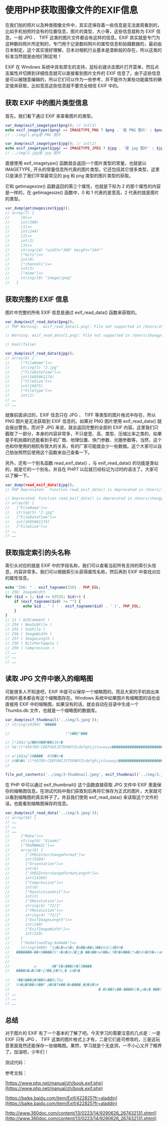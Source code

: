 # 使用PHP获取图像文件的EXIF信息

在我们拍的照片以及种类图像文件中，其实还保存着一些信息是无法直观看到的，比如手机拍照时会有的位置信息，图片的类型、大小等，这些信息就称为 EXIF 信息。一般 JPG 、 TIFF 这类的图片文件都会有这样的信息。EXIF 其实就是专门为这种数码照片所定制的，专门用于记录数码照片的属性信息和拍摄数据的，最初由日本制定。这个其实很好理解，日本对相机行业基本是垄断般的存在，所以这类的标准当然就是由他们制定啦！

EXIF 在 Windows 系统中具有原生的支持，鼠标右键点击图片打开菜单，然后点击属性并切换到详细信息就可以直接看到图片文件的 EXIF 信息了。由于这些信息是可以被随意编辑的，所以它们可以作为一些参考，并不能作为某些功能属性的确定值来获取，比如宽高这些信息就不要完全相信 EXIF 中的。

## 获取 EXIF 中的图片类型信息

首先，我们看下通过 EXIF 来查看图片的类型。

```php
var_dump(exif_imagetype($png)); // int(3)
echo exif_imagetype($png) == IMAGETYPE_PNG ? $png . '是 PNG 图片' : $png . '不是 PNG 图片', PHP_EOL;
// ../img/1.png是 PNG 图片

var_dump(exif_imagetype($jpg)); // int(2)
echo exif_imagetype($jpg) == IMAGETYPE_JPEG ? $jpg . '是 jpg 图片' : $jpg . '不是 JPG 图片', PHP_EOL;
// ../img/2.jpg是 jpg 图片
```

直接使用 exif_imagetype() 函数就会返回一个图片类型的常量，也就是以 IMAGETYPE_ 开头的常量信息所代表的图片类型。它还包括其它很多类型，这里只是演示了我们平常最常见的 jpg 和 png 类型的图片类型的获取。

它和 getimagesize() 函数返回的第三个属性，也就是下标为 2 的那个属性的内容是一样的，在 getimagesize() 函数中，0 和 1 代表的是宽高，2 代表的就是图片的类型。

```php
var_dump(getimagesize($jpg));
// array(7) {
//     [0]=>
//     int(300)
//     [1]=>
//     int(244)
//     [2]=>
//     int(2)
//     [3]=>
//     string(24) "width="300" height="244""
//     ["bits"]=>
//     int(8)
//     ["channels"]=>
//     int(3)
//     ["mime"]=>
//     string(10) "image/jpeg"
//   }
```

## 获取完整的 EXIF 信息

图片中完整的所有 EXIF 信息是通过 exif_read_data() 函数来获取的。

```php
var_dump(exif_read_data($png));
// PHP Warning:  exif_read_data(1.png): File not supported in /Users/zhangyue/MyDoc/博客文章/dev-blog/php/202011/source/11.使用PHP获取图像文件的EXIF信息.php on line 14

// Warning: exif_read_data(1.png): File not supported in /Users/zhangyue/MyDoc/博客文章/dev-blog/php/202011/source/11.使用PHP获取图像文件的EXIF信息.php on line 14

// bool(false)

var_dump(exif_read_data($jpg));
// array(8) {
//     ["FileName"]=>
//     string(5) "2.jpg"
//     ["FileDateTime"]=>
//     int(1605061174)
//     ["FileSize"]=>
//     int(19075)
//     ["FileType"]=>
//     int(2)
// ……
// ……
```

就像前面讲过的，EXIF 信息只在 JPG 、 TIFF 等类型的图片格式中存在，所以 PNG 图片是无法获取到 EXIF 信息的。如果对 PNG 图片使用 exif_read_data() 就会报出警告。而对于 JPG 来说，就会返回完整的全部的 EXIF 内容。这里我们只截取了一部分，本身的内容非常多，不只是宽、高、类型、压缩比率之类的，如果是手机拍摄的还能看到手机厂商、地理位置、快门参数、光圈参数等，当然，这个也和你使用的相机有很大的关系，有的厂家可能就会少一些数据。这个大家可以自己拍张照然后使用这个函数来自己查看一下。

另外，还有一个别名函数 read_exif_data() ，与 exif_read_data() 的功能是类似的，就是它的一个别名，并且在 PHP7 以后就已经标记为过时的语法了。大家可以了解一下。

```php
var_dump(read_exif_data($jpg));
// PHP Deprecated:  Function read_exif_data() is deprecated in /Users/zhangyue/MyDoc/博客文章/dev-blog/php/202011/source/11.使用PHP获取图像文件的EXIF信息.php on line 17

// Deprecated: Function read_exif_data() is deprecated in /Users/zhangyue/MyDoc/博客文章/dev-blog/php/202011/source/11.使用PHP获取图像文件的EXIF信息.php on line 17
// array(8) {
//   ["FileName"]=>
//   string(5) "2.jpg"
//   ["FileDateTime"]=>
//   int(1605061174)
//   ["FileSize"]=>
// ……
// ……
```

## 获取指定索引的头名称

索引头对应的就是 EXIF 中的字段名称，我们可以查看当前所有支持的索引头信息，内容非常多。我们可以根据索引头获得属性名称，然后再到 EXIF 中查找对应的属性信息。

```php
echo "256: " . exif_tagname(256) . PHP_EOL;
// 256: ImageWidth
for ($id = 1; $id <= 65535; $id++) {
    if (exif_tagname($id) != "") {
        echo $id . ' ( ' . exif_tagname($id) . ' )', PHP_EOL;
    }
}
// 11 ( ACDComment )
// 254 ( NewSubFile )
// 255 ( SubFile )
// 256 ( ImageWidth )
// 257 ( ImageLength )
// 258 ( BitsPerSample )
// 259 ( Compression )
// ……
// ……
// ……
```

## 读取 JPG 文件中嵌入的缩略图

可能很多人不知道吧，EXIF 中是可以保存一个缩略图的。而且大家的手机拍出来的相片基本都会有这个缩略图存在。Windows 系统中如果图片有缩略图的话也会直接用 EXIF 中的缩略图，如果没有的话，就会自动在目录中生成一个 Thumbs.db 文件，也就是一个缩略图的数据库。

```php
var_dump(exif_thumbnail('../img/3.jpeg'));
// string(14369) "�����

//                         !"$��@"���

// }!1AQa"q2��#B��R��$3br�
// %&'()*456789:CDEFGHIJSTUVWXYZcdefghijstuvwxyz�������������������������������������������������������������������������

// w!1AQaq"2B����  #3R�br�
// $4�%�&'()*56789:CDEFGHIJSTUVWXYZcdefghijstuvwxyz��������������������������������������������������������������������������
//                                                                                                                           ?�b�������������?J�l�2

file_put_contents('../img/3-thumbnail.jpeg', exif_thumbnail('../img/3.jpeg'));
```

在 PHP 中可以通过 exif_thumbnail() 这个函数直接获取 JPG 文件中 EXIF 里面保存的缩略图信息。在测试代码中我们获取到后再将它保存为正式的图片，大家就可以看到缩略图的真实样子了。并且我们使用 exif_read_data() 来读取这个文件的话，也能看到缩略图保存的信息。

```php
var_dump(exif_read_data('../img/3.jpeg'));
// array(56) {
// ……
// ……
// ……
//     ["Make"]=>
//     string(6) "Xiaomi"
//     ["THUMBNAIL"]=>
//     array(9) {
//       ["JPEGInterchangeFormat"]=>
//       int(5504)
//       ["Orientation"]=>
//       int(6)
//       ["JPEGInterchangeFormatLength"]=>
//       int(14369)
//       ["Compression"]=>
//       int(6)
//       ["ResolutionUnit"]=>
//       int(2)
//       ["XResolution"]=>
//       string(4) "72/1"
//       ["YResolution"]=>
//       string(4) "72/1"
//       ["ExifImageLength"]=>
//       int(240)
//       ["ExifImageWidth"]=>
//       int(320)
//     }
//     ["UndefinedTag:0x9AAA"]=>
//     string(4480) "1y�L�=w%�s_�&��v��oJ��$Gdz|d�9n�
//   �������~��+9����2V:+�о�Qn]�۲͐� ��U��nwF��w;f�h�k���i*w�bd+�D0�=\o��y����x\�,��BS��#/d�9���˓
//                                                                                             ,%C�3���eIZ~��������oLܰܡ~�}#�y:4Ӥ}�    ��dȻGI*Y��
//                                                                                                                                             ��m�)��x#a�6J<���2�z�B3���2�Ol*8
//           w       W�"E�c���OV�l9����                                                                                                                                        p�f�����KAFUg���<I���ʯ9E�S�
//   ����U�ޘ�CO�>ʈ7��ݪG�T&,� Ie�%�
  
//   ?��S���§�9��6s��8LT&o
//   Vn�Џ�R��c6��Ϝ p�G�f#��/�o����_�@�$�%#
//                                        � �Ҡ��5v��~����Ȣ)�ڽa�i�:���\�}��3xKM�CIe�����5&�/��䇃�隙R�+��He��}���b�Ґ�?
// ……
// ……
// ……
```

## 总结

对于图片的 EXIF 有了一个基本的了解了吧。今天学习的需要注意的几点是：一是 EXIF 只有 JPG 、 TIFF 这类的图片格式上才有，二是它们是可修改的，三是这玩意里面竟然还能保存一张缩略图。果然，学习就是个无底洞，一不小心又开了眼界了。加油吧，少年们！

测试代码：

参考文档：

[https://www.php.net/manual/zh/book.exif.php](https://www.php.net/manual/zh/book.exif.php)

[https://baike.baidu.com/item/Exif/422825?fr=aladdin](https://baike.baidu.com/item/Exif/422825?fr=aladdin)

[http://www.360doc.com/content/13/0223/14/9290626_267432131.shtml](http://www.360doc.com/content/13/0223/14/9290626_267432131.shtml)